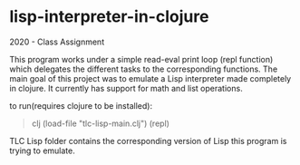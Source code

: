 # lisp-interpreter-in-clojure

2020 - Class Assignment

This program works under a simple read-eval print loop (repl function) which delegates the different tasks to the corresponding functions. The main goal of this project was to emulate a Lisp interpreter made completely in clojure. It currently has support for math and list operations.

to run(requires clojure to be installed):
>
>clj
>(load-file "tlc-lisp-main.clj")
>(repl)
>
TLC Lisp folder contains the corresponding version of Lisp this program is trying to emulate.
